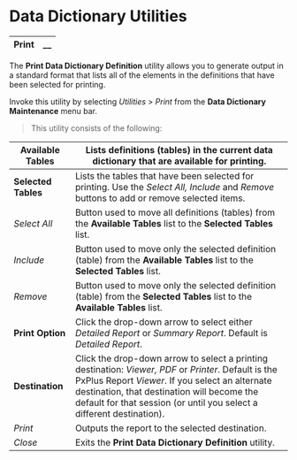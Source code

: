 # Data Dictionary Utilities   
  
**Print** |  **__**  
---|---  
  
The **Print Data Dictionary Definition** utility allows you to generate output in a standard format that lists all of the elements in the definitions that have been selected for printing.

Invoke this utility by selecting _Utilities_ > _Print_ from the **Data Dictionary Maintenance** menu bar.

> This utility consists of the following:

**Available Tables** |  Lists definitions (tables) in the current data dictionary that are available for printing.  
---|---  
**Selected Tables** |  Lists the tables that have been selected for printing. Use the _Select All, Include_ and _Remove_ buttons to add or remove selected items.  
_Select All_ |  Button used to move all definitions (tables) from the **Available Tables** list to the **Selected Tables** list.  
_Include_ |  Button used to move only the selected definition (table) from the **Available Tables** list to the **Selected Tables** list.  
_Remove_ |  Button used to move only the selected definition (table) from the **Selected Tables** list to the **Available Tables** list.  
**Print Option** |  Click the drop-down arrow to select either _Detailed Report_ or _Summary Report_. Default is _Detailed Report_.  
**Destination** |  Click the drop-down arrow to select a printing destination: _Viewer, PDF_ or _Printer_. Default is the PxPlus Report _Viewer_. If you select an alternate destination, that destination will become the default for that session (or until you select a different destination).  
_Print_ |  Outputs the report to the selected destination.  
_Close_ |  Exits the **Print Data Dictionary Definition** utility.
